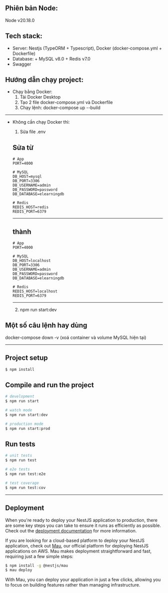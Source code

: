 ## Phiên bản Node:
  Node v20.18.0

## Tech stack:
  - Server: Nestjs (TypeORM + Typescript), Docker (docker-compose.yml + Dockerfile)
  - Database: + MySQL v8.0
              + Redis v7.0
  - Swagger

## Hướng dẫn chạy project:
  * Chạy bằng Docker:
    1. Tải Docker Desktop
    2. Tạo 2 file docker-compose.yml và Dockerfile
    3. Chạy lệnh: docker-compose up --build 
  ------------------------------------------------
  * Không cần chạy Docker thì:
    1. Sửa file .env 

    Sửa từ
    -----------------------
        # App
        PORT=4000

        # MySQL
        DB_HOST=mysql
        DB_PORT=3306
        DB_USERNAME=admin
        DB_PASSWORD=password
        DB_DATABASE=elearningdb

        # Redis
        REDIS_HOST=redis
        REDIS_PORT=6379

    -----------------------
    thành
    -----------------------
        # App
        PORT=4000

        # MySQL
        DB_HOST=localhost
        DB_PORT=3306
        DB_USERNAME=admin
        DB_PASSWORD=password
        DB_DATABASE=elearningdb

        # Redis
        REDIS_HOST=localhost
        REDIS_PORT=6379
    ------------------------
    2. npm run start:dev
  
## Một số câu lệnh hay dùng
  docker-compose down -v (xoá container và volume MySQL hiện tại)
_______________________________________________________________________________________________

## Project setup

```bash
$ npm install
```

## Compile and run the project

```bash
# development
$ npm run start

# watch mode
$ npm run start:dev

# production mode
$ npm run start:prod
```

## Run tests

```bash
# unit tests
$ npm run test

# e2e tests
$ npm run test:e2e

# test coverage
$ npm run test:cov
```
_______________________________________________________________________________________________

## Deployment

When you're ready to deploy your NestJS application to production, there are some key steps you can take to ensure it runs as efficiently as possible. Check out the [deployment documentation](https://docs.nestjs.com/deployment) for more information.

If you are looking for a cloud-based platform to deploy your NestJS application, check out [Mau](https://mau.nestjs.com), our official platform for deploying NestJS applications on AWS. Mau makes deployment straightforward and fast, requiring just a few simple steps:

```bash
$ npm install -g @nestjs/mau
$ mau deploy
```

With Mau, you can deploy your application in just a few clicks, allowing you to focus on building features rather than managing infrastructure.


